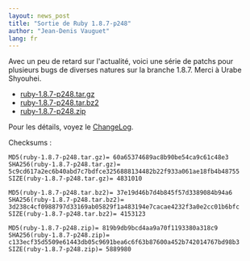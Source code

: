 ```yaml
---
layout: news_post
title: "Sortie de Ruby 1.8.7-p248"
author: "Jean-Denis Vauguet"
lang: fr
---
```


Avec un peu de retard sur l\'actualité, voici une série de patchs pour
plusieurs bugs de diverses natures sur la branche 1.8.7. Merci à Urabe
Shyouhei.

* [ruby-1.8.7-p248.tar.gz][1]
* [ruby-1.8.7-p248.tar.bz2][2]
* [ruby-1.8.7-p248.zip][3]

Pour les détails, voyez le [ChangeLog][4].

Checksums :

    MD5(ruby-1.8.7-p248.tar.gz)= 60a65374689ac8b90be54ca9c61c48e3
    SHA256(ruby-1.8.7-p248.tar.gz)= 5c9cd617a2ec6b40abd7c7bdfce3256888134482b22f933a061ae18fb4b48755
    SIZE(ruby-1.8.7-p248.tar.gz)= 4831010

    MD5(ruby-1.8.7-p248.tar.bz2)= 37e19d46b7d4b845f57d3389084b94a6
    SHA256(ruby-1.8.7-p248.tar.bz2)= 3d238c4cf0988797d33169ab05829f1a483194e7cacae4232f3a0e2cc01b6bfc
    SIZE(ruby-1.8.7-p248.tar.bz2)= 4153123

    MD5(ruby-1.8.7-p248.zip)= 819b9db9bcd4aa9a70f1193380a318c9
    SHA256(ruby-1.8.7-p248.zip)= c133ecf35d5509e61443db05c9691bea6c6f63b87600a452b742014767bd98b3
    SIZE(ruby-1.8.7-p248.zip)= 5889980



[1]: https://cache.ruby-lang.org/pub/ruby/1.8/ruby-1.8.7-p248.tar.gz
[2]: https://cache.ruby-lang.org/pub/ruby/1.8/ruby-1.8.7-p248.tar.bz2
[3]: https://cache.ruby-lang.org/pub/ruby/1.8/ruby-1.8.7-p248.zip
[4]: http://svn.ruby-lang.org/cgi-bin/viewvc.cgi/tags/v1_8_7_248/ChangeLog
